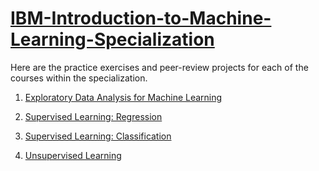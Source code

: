 # [IBM-Introduction-to-Machine-Learning-Specialization](https://www.coursera.org/specializations/ibm-intro-machine-learning)

Here are the practice exercises and peer-review projects for each of the courses within the specialization.

1. [Exploratory Data Analysis for Machine Learning](https://www.coursera.org/learn/ibm-exploratory-data-analysis-for-machine-learning)

2. [Supervised Learning: Regression](https://www.coursera.org/learn/supervised-learning-regression)

3. [Supervised Learning: Classification](https://www.coursera.org/learn/supervised-learning-classification)

4. [Unsupervised Learning](https://www.coursera.org/learn/ibm-unsupervised-learning)
